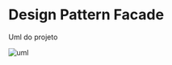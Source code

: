 # Design Pattern Facade
Uml do projeto

![uml](https://user-images.githubusercontent.com/58821700/195718196-4bf525e1-d2ee-4ec8-8d0e-1cde56362a2b.png)


